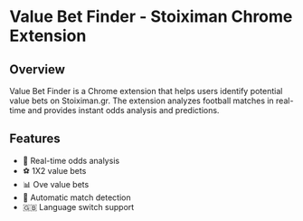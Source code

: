 # Value Bet Finder - Stoiximan Chrome Extension



## Overview
Value Bet Finder is a Chrome extension that helps users identify potential value bets on Stoiximan.gr. The extension analyzes football matches in real-time and provides instant odds analysis and predictions.

## Features
- 🎯 Real-time odds analysis
- ⚽ 1X2 value bets
- 📊 Ove value bets
- 🔄 Automatic match detection
- 🇬🇧 Language switch support


